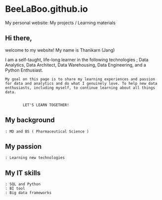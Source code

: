 # BeeLaBoo.github.io
My personal website: My projects / Learning materials

## Hi there,

 welcome to my website! My name is Thanikarn (Jang)

  I am a self-taught, life-long learner in the following technologies ; Data Analytics, Data Architect, Data Warehousing, Data Engineering, and a Python Enthusiast.

    My goal on this page is to share my learning experiences and passion for data and analytics and do what I genuinely love. To help new data enthusiasts, including myself, to continue learning about all things data.  
    
    
            LET'S LEARN TOGETHER!

## My background

    : MD and BS ( Pharmaceutical Science )

## My passion

    : Learning new technologies

## My IT skills

    : SQL and Python 
    : BI tool
    : Big data frameworks
    
    





